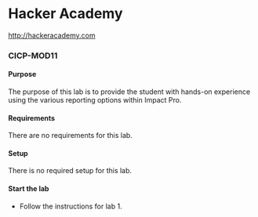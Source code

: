 Hacker Academy
==============
http://hackeracademy.com

### CICP-MOD11

#### Purpose
The purpose of this lab is to provide the student with hands-on experience using the various reporting options within Impact Pro.

#### Requirements
There are no requirements for this lab.

#### Setup
There is no required setup for this lab.

#### Start the lab
* Follow the instructions for lab 1.
